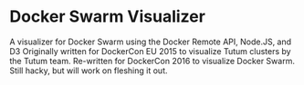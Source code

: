 # Docker Swarm Visualizer
A visualizer for Docker Swarm using the Docker Remote API, Node.JS, and D3
Originally written for DockerCon EU 2015 to visualize Tutum clusters by the Tutum team. Re-written for DockerCon 2016 to visualize Docker Swarm. Still hacky, but will work on fleshing it out.
